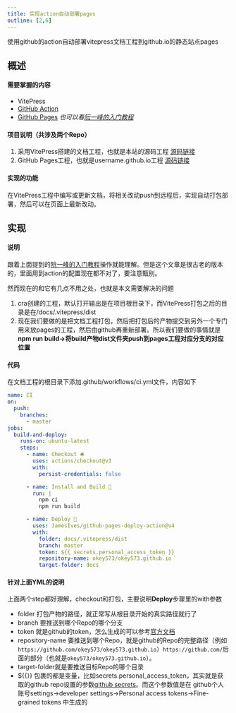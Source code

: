 ```yaml
---
title: 实现action自动部署pages
outline: [2,6]
---
```


使用github的action自动部署vitepress文档工程到github.io的静态站点pages

## 概述

#### 需要掌握的内容

- VitePress
- [GitHub Action](https://docs.github.com/en/pages)
- [GitHub Pages](https://docs.github.com/en/actions) _也可以看[阮一峰的入门教程](https://www.ruanyifeng.com/blog/2019/09/getting-started-with-github-actions.html)_

#### 项目说明（共涉及两个Repo）

1. 采用VitePress搭建的文档工程，也就是本站的源码工程 [源码链接](https://github.com/okey573/heels-of-giants)
2. GitHub Pages工程，也就是username.github.io工程 [源码链接](https://github.com/okey573/okey573.github.io)

#### 实现的功能

在VitePress工程中编写或更新文档，将相关改动push到远程后，实现自动打包部署，然后可以在页面上最新改动。

## 实现

#### 说明

跟着上面提到的[阮一峰的入门教程](https://www.ruanyifeng.com/blog/2019/09/getting-started-with-github-actions.html)操作就能理解。但是这个文章是很古老的版本的，里面用到action的配置现在都不对了，要注意甄别。

然而现在的和它有几点不用之处，也就是本文需要解决的问题

1. cra创建的工程，默认打开输出是在项目根目录下，而VitePress打包之后的目录是在/docs/.vitepress/dist
2. 现在我们要做的是把文档工程打包，然后把打包后的产物提交到另外一个专门用来放pages的工程，然后由github再重新部署。所以我们要做的事情就是**npm run build->将build产物dist文件夹push到pages工程对应分支的对应位置**

#### 代码

在文档工程的根目录下添加.github/workflows/ci.yml文件，内容如下

```yaml
name: CI
on:
  push:
    branches:
      - master
jobs:
  build-and-deploy:
    runs-on: ubuntu-latest
    steps:
      - name: Checkout 🛎️
        uses: actions/checkout@v3
        with:
          persist-credentials: false

      - name: Install and Build 🔧
        run: |
          npm ci
          npm run build

      - name: Deploy 🚀
        uses: JamesIves/github-pages-deploy-action@v4
        with:
          folder: docs/.vitepress/dist
          branch: master
          token: ${{ secrets.personal_access_token }}
          repository-name: okey573/okey573.github.io
          target-folder: docs
```

#### 针对上面YML的说明

上面两个step都好理解，checkout和打包，主要说明**Deploy**步骤里的with参数

- folder 打包产物的路径，就正常写从根目录开始的真实路径就行了
- branch 要推送到哪个Repo的哪个分支
- token 就是github的token，怎么生成的可以参考[官方文档](https://docs.github.com/en/authentication/keeping-your-account-and-data-secure/creating-a-personal-access-token)
- repository-name 要推送到哪个Repo，就是github的Repo的完整路径（例如`https://github.com/okey573/okey573.github.io`）`https://github.com/`后面的部分（也就是`okey573/okey573.github.io`）。
- target-folder就是要推送目标Repo的哪个目录
- ${{}} 包裹的都是变量，比如secrets.personal_access_token，其实就是获取的github repo设置的参数[github secrets](/achieve/algolia/#github-secrets)。而这个参数值是在 github个人账号settings->developer settings->Personal access tokens->Fine-grained tokens 中生成的
